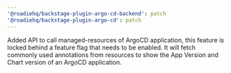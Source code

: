 ```yaml
---
'@roadiehq/backstage-plugin-argo-cd-backend': patch
'@roadiehq/backstage-plugin-argo-cd': patch
---
```


Added API to call managed-resources of ArgoCD application, this feature is locked behind a feature flag that needs to be enabled. It will fetch commonly used annotations from resources to show the App Version and Chart version of an ArgoCD application.
